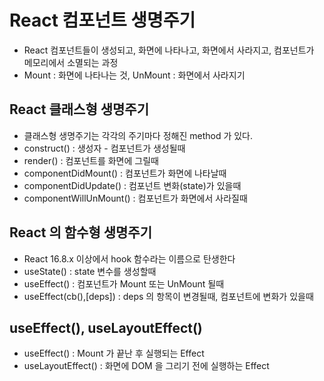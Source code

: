 # React 컴포넌트 생명주기

- React 컴포넌트들이 생성되고, 화면에 나타나고, 화면에서 사라지고, 컴포넌트가 메모리에서 소멸되는 과정
- Mount : 화면에 나타나는 것, UnMount : 화면에서 사라지기

## React 클래스형 생명주기

- 클래스형 생명주기는 각각의 주기마다 정해진 method 가 있다.
- construct() : 생성자 - 컴포넌트가 생성될때
- render() : 컴포넌트를 화면에 그릴때
- componentDidMount() : 컴포넌트가 화면에 나타날때
- componentDidUpdate() : 컴포넌트 변화(state)가 있을때
- componentWillUnMount() : 컴포넌트가 화면에서 사라질때

## React 의 함수형 생명주기

- React 16.8.x 이상에서 hook 함수라는 이름으로 탄생한다
- useState() : state 변수를 생성할때
- useEffect() : 컴포넌트가 Mount 또는 UnMount 될때
- useEffect(cb(),[deps]) : deps 의 항목이 변경될때, 컴포넌트에 변화가 있을때

## useEffect(), useLayoutEffect()

- useEffect() : Mount 가 끝난 후 실행되는 Effect
- useLayoutEffect() : 화면에 DOM 을 그리기 전에 실행하는 Effect
